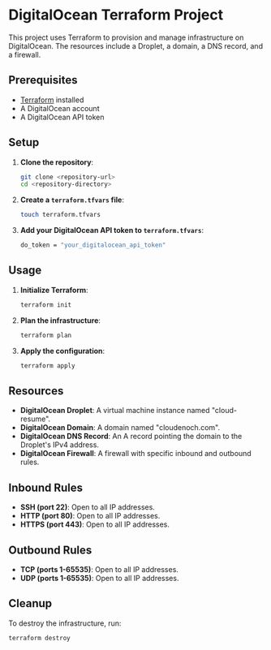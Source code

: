 # DigitalOcean Terraform Project

This project uses Terraform to provision and manage infrastructure on DigitalOcean. The resources include a Droplet, a domain, a DNS record, and a firewall.

## Prerequisites

- [Terraform](https://www.terraform.io/downloads.html) installed
- A DigitalOcean account
- A DigitalOcean API token

## Setup

1. **Clone the repository**:
    ```sh
    git clone <repository-url>
    cd <repository-directory>
    ```

2. **Create a `terraform.tfvars` file**:
    ```sh
    touch terraform.tfvars
    ```

3. **Add your DigitalOcean API token to `terraform.tfvars`**:
    ```sh
    do_token = "your_digitalocean_api_token"
    ```

## Usage

1. **Initialize Terraform**:
    ```sh
    terraform init
    ```

2. **Plan the infrastructure**:
    ```sh
    terraform plan
    ```

3. **Apply the configuration**:
    ```sh
    terraform apply
    ```

## Resources

- **DigitalOcean Droplet**: A virtual machine instance named "cloud-resume".
- **DigitalOcean Domain**: A domain named "cloudenoch.com".
- **DigitalOcean DNS Record**: An A record pointing the domain to the Droplet's IPv4 address.
- **DigitalOcean Firewall**: A firewall with specific inbound and outbound rules.

## Inbound Rules

- **SSH (port 22)**: Open to all IP addresses.
- **HTTP (port 80)**: Open to all IP addresses.
- **HTTPS (port 443)**: Open to all IP addresses.

## Outbound Rules

- **TCP (ports 1-65535)**: Open to all IP addresses.
- **UDP (ports 1-65535)**: Open to all IP addresses.

## Cleanup

To destroy the infrastructure, run:
```sh
terraform destroy
